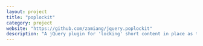 ```yaml
---
layout: project
title: "poplockit"
category: project
website: "https://github.com/zamiang/jquery.poplockit"
description: "A jQuery plugin for 'locking' short content in place as the user scrolls by longer content"
---
```

